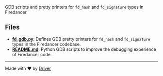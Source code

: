 <!--------------------------------------------------------------------------------->
<!-- IMPORTANT: This file is auto-generated by Driver (https://driver.ai). -------->
<!-- Manual edits may be overwritten on future commits. --------------------------->
<!--------------------------------------------------------------------------------->

GDB scripts and pretty printers for `fd_hash` and `fd_signature` types in Firedancer.


## Files
- **[fd_gdb.py](fd_gdb.py.md)**: Defines GDB pretty printers for `fd_hash` and `fd_signature` types in the Firedancer codebase.
- **[README.md](README.md.md)**: Python GDB scripts to improve the debugging experience of Firedancer code.

---
Made with ❤️ by [Driver](https://www.driver.ai/)